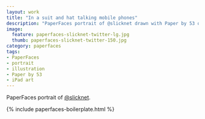 ```yaml
---
layout: work
title: "In a suit and hat talking mobile phones"
description: "PaperFaces portrait of @slicknet drawn with Paper by 53 on an iPad."
image: 
  feature: paperfaces-slicknet-twitter-lg.jpg
  thumb: paperfaces-slicknet-twitter-150.jpg
category: paperfaces
tags: 
- PaperFaces
- portrait
- illustration
- Paper by 53
- iPad art
---
```


PaperFaces portrait of [@slicknet](http://twitter.com/slicknet).

{% include paperfaces-boilerplate.html %}